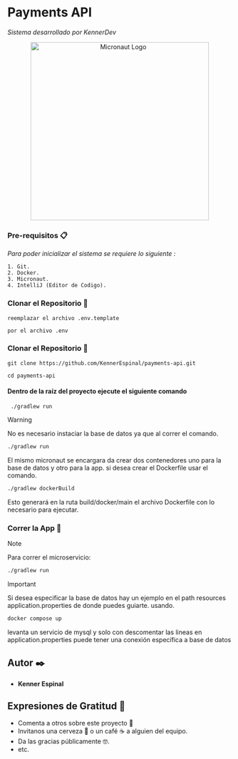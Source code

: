# Payments API
_Sistema desarrollado por KennerDev_

<p align="center">
<a href="https://micronaut.io"><img src="https://micronaut.io/wp-content/uploads/2020/11/MIcronautLogo_Horizontal.svg" width="400" alt="Micronaut Logo" /></a>
</p>

### Pre-requisitos 📋

_Para poder inicializar el sistema se requiere lo siguiente :_

```
1. Git.
2. Docker.
3. Micronaut.
4. IntelliJ (Editor de Codigo).
```

### Clonar el Repositorio 🔧

```
reemplazar el archivo .env.template
```
```
por el archivo .env
```

### Clonar el Repositorio 🔧

```
git clone https://github.com/KennerEspinal/payments-api.git
```
```
cd payments-api
```

#### Dentro de la raíz del proyecto ejecute el siguiente comando
```
 ./gradlew run
```

> [!WARNING]
> No es necesario instaciar la base de datos ya que al correr el comando.
> ```sh
> ./gradlew run
> ````
> El mismo micronaut se encargara da crear dos contenedores uno para la base de datos y otro para la app.
> si desea crear el Dockerfile usar el comando.
> ```sh
> ./gradlew dockerBuild 
> ````
> Esto generará en la ruta build/docker/main el archivo Dockerfile con lo necesario para ejecutar.


### Correr la App 🚀
> [!NOTE]
> Para correr el microservicio:
> ```sh
> ./gradlew run
> ````


> [!IMPORTANT]
> Si desea especificar la base de datos hay un ejemplo en el path resources application.properties de donde puedes guiarte.
> usando.
> ```sh
> docker compose up
> ````
> levanta un servicio de mysql y solo con descomentar las lineas en application.properties puede tener una conexión específica a base de datos

## Autor ✒️

- **Kenner Espinal**

## Expresiones de Gratitud 🎁

- Comenta a otros sobre este proyecto 📢
- Invitanos una cerveza 🍺 o un café ☕ a alguien del equipo.
- Da las gracias públicamente 🤓.
- etc.

